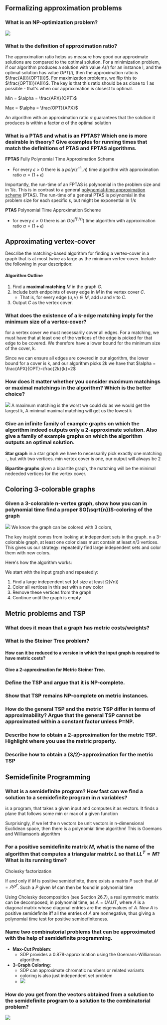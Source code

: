 ## Formalizing approximation problems

### What is an NP-optimization problem?
![](pics/Pasted%20image%2020250105191608.png)
### What is the definition of approximation ratio?
The approximation ratio helps us measure how good our approximate solutions are compared to the optimal solution. For a minimization problem, if our algorithm produces a solution with value $A(I)$ for an instance I, and the optimal solution has value $OPT(I)$, then the approximation ratio is $\frac{A(I)}{OPT(I)}$. 
For maximization problems, we flip this to $\frac{OPT(I)}{A(I)}$. 
The key is that this ratio should be as close to 1 as possible - that's when our approximation is closest to optimal.

Min = $\alpha = \frac{APX}{OPT}$

Max = $\alpha = \frac{OPT}{APX}$

An algorithm with an approximation ratio $\alpha$ guarantees that the solution it produces is within a factor $\alpha$ of the optimal solution

### What is a PTAS and what is an FPTAS? Which one is more desirable in theory? Give examples for running times that match the definitions of PTAS and FPTAS algorithms.
**FPTAS** Fully Polynomial Time Approximation Scheme
- For every $\epsilon > 0$ there is a $poly(\epsilon^{-1},n)$ time algorithm with approximation ratio $\alpha = (1+\epsilon)$

Importantly, the run-time of an FPTAS is polynomial in the problem size and in 1/ε. This is in contrast to a general [polynomial-time approximation scheme](https://en.wikipedia.org/wiki/Polynomial-time_approximation_scheme "Polynomial-time approximation scheme") (PTAS). The run-time of a general PTAS is polynomial in the problem size for each specific ε, but might be exponential in 1/ε

**PTAS** Polynomial Time Approximation Scheme
- for every $\epsilon>0$ there is an $O(n^{f(1/ \epsilon)})$ time algorithm with approximation ratio $\alpha = (1+\epsilon)$

## Approximating vertex-cover

Describe the matching-based algorithm for finding a vertex-cover in a graph that is at most twice as large as the minimum vertex-cover. Include the following in your description:

#### Algorithm Outline
1. Find a **maximal matching** $M$ in the graph $G$.
2. Include both endpoints of every edge in $M$ in the vertex cover $C$.
    - That is, for every edge $(u, v) \in M$, add $u$ and $v$ to $C$.
3. Output $C$ as the vertex cover.
### What does the existence of a k-edge matching imply for the minimum size of a vertex-cover?
for a vertex cover we must necessarily cover all edges. For a matching, we must have that at least one of the vertices of the edge is picked for that edge to be covered. We therefore have a lower bound for the minimum size of the cover, k.

Since we can ensure all edges are covered in our algorithm, the lower bound for a cover is k, and our algorithm picks 2k we have that
 $\alpha = \frac{APX}{OPT}=\frac{2k}{k}=2$
 
### How does it matter whether you consider maximum matchings or maximal matchings in the algorithm? Which is the better choice?
![](pics/maximumVsMaximalMatching.png)
A maximum matching is the worst we could do as we would get the largest k, 
A minimal maximal matching will get us the lowest k
### Give an infinite family of example graphs on which the algorithm indeed outputs only a 2-approximate solution. Also give a family of example graphs on which the algorithm outputs an optimal solution.

**Star graph**
in a star graph we have to necessarily pick exactly one matching -, but with two vertices. min vertex cover is one, our output will always be 2

**Bipartite graphs**
given a bipartite graph, the matching will be the minimal nedeeded vertices for the vertex cover.

## Coloring 3-colorable graphs

### Given a 3-colorable n-vertex graph, show how you can in polynomial time find a proper $O(\sqrt{n})$-coloring of the graph
![](pics/Pasted%20image%2020250105185159.png)
We know the graph can be colored with 3 colors, 

The key insight comes from looking at independent sets in the graph. 
n a 3-colorable graph, at least one color class must contain at least $n/3$ vertices. This gives us our strategy: repeatedly find large independent sets and color them with new colors.

Here's how the algorithm works:

We start with the input graph and repeatedly:

1. Find a large independent set (of size at least Ω(√n))
2. Color all vertices in this set with a new color
3. Remove these vertices from the graph
4. Continue until the graph is empty

## Metric problems and TSP

### What does it mean that a graph has metric costs/weights?

### What is the Steiner Tree problem?
#### How can it be reduced to a version in which the input graph is required to have metric costs?
#### Give a 2-approximation for Metric Steiner Tree.

### Define the TSP and argue that it is NP-complete.
### Show that TSP remains NP-complete on metric instances.
### How do the general TSP and the metric TSP differ in terms of approximability? Argue that the general TSP cannot be approximated within a constant factor unless P=NP.
### Describe how to obtain a 2-approximation for the metric TSP. Highlight where you use the metric property.
###  Describe how to obtain a (3/2)-approximation for the metric TSP

## Semidefinite Programming

### What is a semidefinite program? How fast can we find a solution to a semidefinite program in $n$ variables?

is a program, that takes a given input and computes it as vectors. It finds a plane that follows some min or max of a given function

Surprisingly, if we let the n vectors be unit vectors in n-dimensional Euclidean space, then there is a polynomial time algorithm! This is Goemans and Williamson’s algorithm

###  For a positive semidefinite matrix $M$, what is the name of the algorithm that computes a triangular matrix $L$ so that $LL^T=M$? What is its running time?
Cholesky factorization

If and only if $M$ is positive semidefinite, there exists a matrix $P$ such that $𝑀 = 𝑃𝑃^𝑇$. Such a $P$ given $M$ can then be found in polynomial time

Using Cholesky decomposition (see Section 26.7), a real symmetric matrix can be decomposed, in polynomial time, as $A=U ΛU T$, where $Λ$ is a diagonal matrix whose diagonal entries are the eigenvalues of $A$. Now $A$ is positive semidefinite iﬀ all the entries of $Λ$ are nonnegative, thus giving a polynomial time test for positive semidefiniteness.
### Name two combinatorial problems that can be approximated with the help of semidefinite programming.
- **Max-Cut Problem**:
    - SDP provides a 0.878-approximation using the Goemans-Williamson algorithm.
- **3-Graph Coloring**:
    - SDP can approximate chromatic numbers or related variants
    - coloring is also just independent set problem
    - ![](pics/semi_independentset.png)
### How do you get from the vectors obtained from a solution to the semidefinite program to a solution to the combinatorial problem?
![](pics/analysis_of_semi.png)
